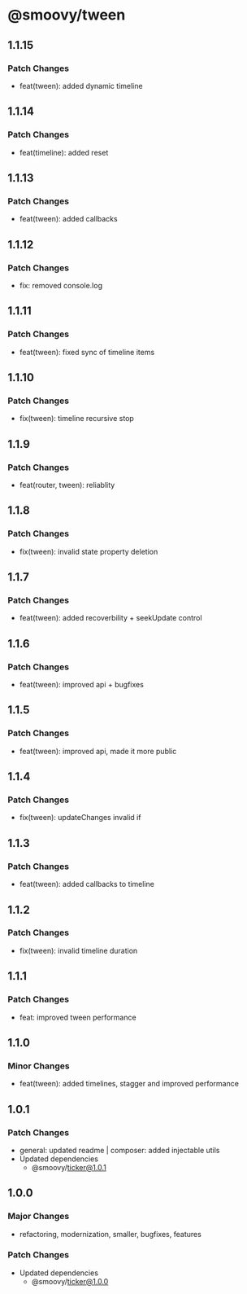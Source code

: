 # @smoovy/tween

## 1.1.15

### Patch Changes

- feat(tween): added dynamic timeline

## 1.1.14

### Patch Changes

- feat(timeline): added reset

## 1.1.13

### Patch Changes

- feat(tween): added callbacks

## 1.1.12

### Patch Changes

- fix: removed console.log

## 1.1.11

### Patch Changes

- feat(tween): fixed sync of timeline items

## 1.1.10

### Patch Changes

- fix(tween): timeline recursive stop

## 1.1.9

### Patch Changes

- feat(router, tween): reliablity

## 1.1.8

### Patch Changes

- fix(tween): invalid state property deletion

## 1.1.7

### Patch Changes

- feat(tween): added recoverbility + seekUpdate control

## 1.1.6

### Patch Changes

- feat(tween): improved api + bugfixes

## 1.1.5

### Patch Changes

- feat(tween): improved api, made it more public

## 1.1.4

### Patch Changes

- fix(tween): updateChanges invalid if

## 1.1.3

### Patch Changes

- feat(tween): added callbacks to timeline

## 1.1.2

### Patch Changes

- fix(tween): invalid timeline duration

## 1.1.1

### Patch Changes

- feat: improved tween performance

## 1.1.0

### Minor Changes

- feat(tween): added timelines, stagger and improved performance

## 1.0.1

### Patch Changes

- general: updated readme | composer: added injectable utils
- Updated dependencies
  - @smoovy/ticker@1.0.1

## 1.0.0

### Major Changes

- refactoring, modernization, smaller, bugfixes, features

### Patch Changes

- Updated dependencies
  - @smoovy/ticker@1.0.0

